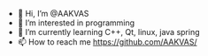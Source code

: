 - 👋 Hi, I’m @AAKVAS
- 👀 I’m interested in programming
- 🌱 I’m currently learning C++, Qt, linux, java spring
- 📫 How to reach me https://github.com/AAKVAS/

<!---
AAKVAS/AAKVAS is a ✨ special ✨ repository because its `README.md` (this file) appears on your GitHub profile.
You can click the Preview link to take a look at your changes.
--->
